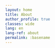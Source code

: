 ```yaml
---
layout: home
title: About 
author_profile: true
classes: wide
lang: en
lang-ref: about
permalink: :basename
---
```



